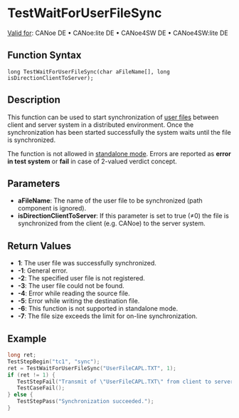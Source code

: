 # TestWaitForUserFileSync

[Valid for](../../../Shared/FeatureAvailability.md):  CANoe DE • CANoe:lite DE • CANoe4SW DE • CANoe4SW:lite DE

## Function Syntax

```
long TestWaitForUserFileSync(char aFileName[], long isDirectionClientToServer);
```

## Description

This function can be used to start synchronization of [user files](../../../CANoeCANalyzer/Ribbon/File/Options/Extensions/ExtensionsUserFiles.md) between client and server system in a distributed environment. Once the synchronization has been started successfully the system waits until the file is synchronized.

The function is not allowed in [standalone mode](../../../CANoeCANalyzer/RTSetup/StandaloneMode/StandaloneModeConcept.md). Errors are reported as **error in test system** or **fail** in case of 2-valued verdict concept.

## Parameters

- **aFileName**: The name of the user file to be synchronized (path component is ignored).
- **isDirectionClientToServer**: If this parameter is set to true (≠0) the file is synchronized from the client (e.g. CANoe) to the server system.

## Return Values

- **1**: The user file was successfully synchronized.
- **-1**: General error.
- **-2**: The specified user file is not registered.
- **-3**: The user file could not be found.
- **-4**: Error while reading the source file.
- **-5**: Error while writing the destination file.
- **-6**: This function is not supported in standalone mode.
- **-7**: The file size exceeds the limit for on-line synchronization.

## Example

```c
long ret;
TestStepBegin("tc1", "sync");
ret = TestWaitForUserFileSync("UserFileCAPL.TXT", 1);
if (ret != 1) {
   TestStepFail("Transmit of \"UserFileCAPL.TXT\" from client to server failed.");
   TestCaseFail();
} else {
   TestStepPass("Synchronization succeeded.");
}
```
